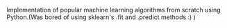 Implementation of popular machine learning algorithms from scratch using Python.(Was bored of using sklearn's .fit and .predict methods :) )
